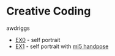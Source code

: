 # Creative Coding
awdriggs

- [EX0](./ex0/self.html) - self portrait
- [EX1](./ex1/sp-pose.html) - self portrait with [ml5 handpose](https://docs.ml5js.org/#/reference/handpose)

